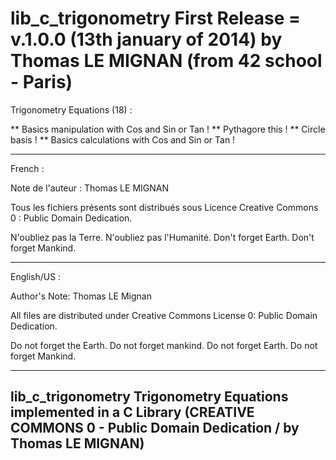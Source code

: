 lib_c_trigonometry First Release = v.1.0.0 (13th january of 2014) by Thomas LE MIGNAN (from 42 school - Paris)
============================================================

Trigonometry Equations (18) : 

**	Basics manipulation with Cos and Sin or Tan !
**	 Pythagore this !
**	Circle basis !
**	Basics calculations with Cos and Sin or Tan !

---------------------------------------------------------

French :

Note de l'auteur : Thomas LE MIGNAN

Tous les fichiers présents sont distribués sous Licence Creative Commons 0  : Public Domain Dedication.

N'oubliez pas la Terre. N'oubliez pas l'Humanité.
Don't forget Earth. Don't forget Mankind.


---------------------------------------------------------

English/US :

Author's Note: Thomas LE Mignan

All files are distributed under Creative Commons License 0: Public Domain Dedication.

Do not forget the Earth. Do not forget mankind.
Do not forget Earth. Do not forget Mankind.

---------------------------------------------------------
lib_c_trigonometry Trigonometry Equations implemented in a C Library
(CREATIVE COMMONS 0 - Public Domain Dedication / by Thomas LE MIGNAN)
---------------------------------------------------------
